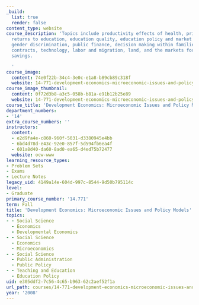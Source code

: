 ```yaml
---
_build:
  list: true
  render: false
content_type: website
course_description: 'Topics include productivity effects of health, private and social
  returns to education, education quality, education policy and market equilibrium,
  gender discrimination, public finance, decision making within families, firms and
  contracts, technology, labor and migration, land, and the markets for credit and
  savings.

  '
course_image:
  content: 74e0f22b-34c4-3e0c-e1a8-b89cb89c318f
  website: 14-771-development-economics-microeconomic-issues-and-policy-models-fall-2008
course_image_thumbnail:
  content: 0f72d3b8-a3c5-058b-b81a-e91b12b25e89
  website: 14-771-development-economics-microeconomic-issues-and-policy-models-fall-2008
course_title: 'Development Economics: Microeconomic Issues and Policy Models'
department_numbers:
- '14'
extra_course_numbers: ''
instructors:
  content:
  - e2d9fa4e-c860-960f-5031-d3380945e4bb
  - 6bd4d78d-e43c-92e0-857f-5d594fb6ea4f
  - 601a8d40-da60-8ad0-ea65-d4ed75b72477
  website: ocw-www
learning_resource_types:
- Problem Sets
- Exams
- Lecture Notes
legacy_uid: 4149a14e-604d-997c-8544-9d50b795114c
level:
- Graduate
primary_course_number: '14.771'
term: Fall
title: 'Development Economics: Microeconomic Issues and Policy Models'
topics:
- - Social Science
  - Economics
  - Developmental Economics
- - Social Science
  - Economics
  - Microeconomics
- - Social Science
  - Public Administration
  - Public Policy
- - Teaching and Education
  - Education Policy
uid: e305ddf2-7c56-4c65-b963-62c2aef52f1a
url_path: courses/14-771-development-economics-microeconomic-issues-and-policy-models-fall-2008
year: '2008'
---
```

